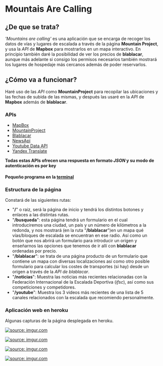 # Mountais Are Calling

## ¿De que se trata?
_'Mountains are calling'_ es una aplicación que se encarga de recoger los datos de vías y lugares de escalada a través de la página **Mountain Project**, y usa la *API* de **Mapbox** para mostrarlos en un mapa interactivo. En principio también daré la posibilidad de ver los precios de **blablacar**, aunque más adelante si consigo los permisos necesarios también mostrará los lugares de hospedaje más cercanos además de poder reservarlos. 

## ¿Cómo va a funcionar?
Haré uso de las *API* como **MountainProject** para recopilar las ubicaciones y las fechas de subida de las mismas, y después las usaré en la *API* de **Mapbox** además de **blablacar**.

### APIs
- [MapBox](https://docs.mapbox.com/api/)
- [MountainProject](https://www.mountainproject.com/data)
- [Blablacar](https://dev.blablacar.com/docs/versions/1.0)
- [NewsApi](https://newsapi.org/)
- [Youtube Data API](https://developers.google.com/youtube/v3/)
- [Yandex Translate](https://tech.yandex.com/translate/doc/dg/concepts/About-docpage/)

**Todas estas APIs ofrecen una respuesta en formato _JSON_ y su modo de autenticación es por key**
#### Pequeño programa en la [terminal](ConsultasTerminal.py)

### Estructura de la página

Constará de las siguientes rutas:
- "**/**" o raiz, será la página de inicio y tendrá los distintos botones y enlaces a las distintas rutas.
- "**/busqueda**": esta página tendrá un formulario en el cual introduciremos una ciudad, un país y un número de kilómetros a la redonda, y nos mostrará (en la ruta "**/blablacar**")en un mapa qué vías/bloques de escalada se encuentran en ese radio. Así como un botón que nos abrirá un formulario para introducir un origen y enseñarnos las opciones que tenemos de ir allí con **blablacar** ordenadas por precio.
- "**/blablacar**": se trata de una página producto de un formulario que contiene un mapa con diversas localizaciones así como otro posible formulario para calcular los costes de transportes (si hay) desde un origen a través de la *API de blablacar*.
- "**/noticias**": Muestra las noticias más recientes relacionadas con la Federación Internacional de la Escalada Deportiva (_ifsc_), así como sus competiciones y competidores.
- "**/youtube**": Muestra los 3 videos más recientes de una lista de 5 canales relacionados con la escalada que recomiendo personalmente.

### Aplicación web en heroku
Algunas capturas de la página desplegada en heroku.

<a href="https://imgur.com/ymPVKkX"><img src="https://i.imgur.com/ymPVKkX.png" title="source: imgur.com" /></a>

<a href="https://imgur.com/ymPVKkX"><img src="https://i.imgur.com/ymPVKkX.png" title="source: imgur.com" /></a>

<a href="https://imgur.com/qE5ACK1"><img src="https://i.imgur.com/qE5ACK1.png" title="source: imgur.com" /></a>

<a href="https://imgur.com/psGAAkG"><img src="https://i.imgur.com/psGAAkG.png" title="source: imgur.com" /></a>
